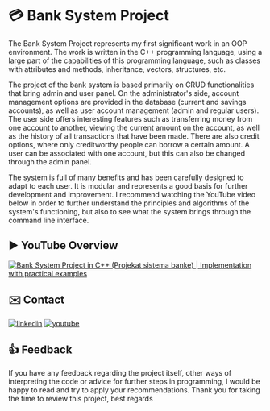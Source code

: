 
# 💳 Bank System Project

The Bank System Project represents my first significant work in an OOP environment. The work is written in the C++ programming language, using a large part of the capabilities of this programming language, such as classes with attributes and methods, inheritance, vectors, structures, etc.

The project of the bank system is based primarily on CRUD functionalities that bring admin and user panel. On the administrator's side, account management options are provided in the database (current and savings accounts), as well as user account management (admin and regular users). The user side offers interesting features such as transferring money from one account to another, viewing the current amount on the account, as well as the history of all transactions that have been made. There are also credit options, where only creditworthy people can borrow a certain amount. A user can be associated with one account, but this can also be changed through the admin panel.

The system is full of many benefits and has been carefully designed to adapt to each user. It is modular and represents a good basis for further development and improvement. I recommend watching the YouTube video below in order to further understand the principles and algorithms of the system's functioning, but also to see what the system brings through the command line interface.

## ▶️ YouTube Overview

[![Bank System Project in C++ (Projekat sistema banke) | Implementation with practical examples](https://i.postimg.cc/CL8xZ1FB/bank-system-project.png)](https://www.youtube.com/watch?v=XMNv7Tua7ZE)

## ✉️ Contact

[![linkedin](https://img.shields.io/badge/LinkedIn-0077B5?style=for-the-badge&logo=linkedin&logoColor=white)](https://www.linkedin.com/in/demir-halilbasic/) [![youtube](https://img.shields.io/badge/YouTube-FF0000?style=for-the-badge&logo=youtube&logoColor=white)](https://www.youtube.com/@DemkyDesignHub)

## 👍 Feedback

If you have any feedback regarding the project itself, other ways of interpreting the code or advice for further steps in programming, I would be happy to read and try to apply your recommendations. Thank you for taking the time to review this project, best regards
